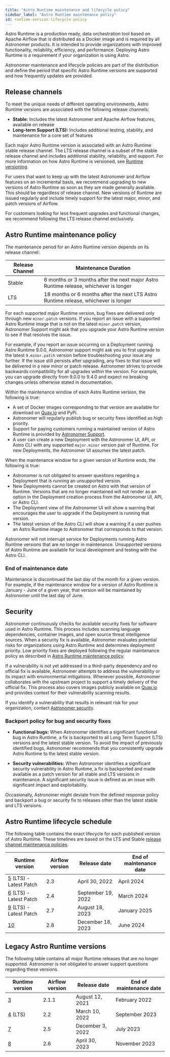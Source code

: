```yaml
---
title: "Astro Runtime maintenance and lifecycle policy"
sidebar_label: "Astro Runtime maintenance policy"
id: runtime-version-lifecycle-policy
---
```


Astro Runtime is a production ready, data orchestration tool based on Apache Airflow that is distributed as a Docker image and is required by all Astronomer products. It is intended to provide organizations with improved functionality, reliability, efficiency, and performance. Deploying Astro Runtime is a requirement if your organization is using Astro.

Astronomer maintenance and lifecycle policies are part of the distribution and define the period that specific Astro Runtime versions are supported and how frequently updates are provided.

## Release channels

To meet the unique needs of different operating environments, Astro Runtime versions are associated with the following release channels:

- **Stable:** Includes the latest Astronomer and Apache Airflow features, available on release
- **Long-term Support (LTS):** Includes additional testing, stability, and maintenance for a core set of features

Each major Astro Runtime version is associated with an Astro Runtime stable release channel. The LTS release channel is a subset of the stable release channel and includes additional stability, reliability, and support. For more information on how Astro Runtime is versioned, see [Runtime versioning](runtime-image-architecture.md#runtime-versioning).

For users that want to keep up with the latest Astronomer and Airflow features on an incremental basis, we recommend upgrading to new versions of Astro Runtime as soon as they are made generally available. This should be regardless of release channel. New versions of Runtime are issued regularly and include timely support for the latest major, minor, and patch versions of Airflow.

For customers looking for less frequent upgrades and functional changes, we recommend following the LTS release channel exclusively.

## Astro Runtime maintenance policy

The maintenance period for an Astro Runtime version depends on its release channel:

| Release Channel | Maintenance Duration                                                                 |
| --------------- | ------------------------------------------------------------------------------------ |
| Stable          | 6 months or 3 months after the next major Astro Runtime release, whichever is longer |
| LTS             | 18 months or 6 months after the next LTS Astro Runtime release, whichever is longer  |

For each supported major Runtime version, bug fixes are delivered only through new `minor.patch` versions. If you report an issue with a supported Astro Runtime image that is not on the latest `minor.patch` version, Astronomer Support might ask that you upgrade your Astro Runtime version to see if that resolves the issue. 

For example, if you report an issue occurring on a Deployment running Astro Runtime 9.0.0, Astronomer support might ask you to first upgrade to the latest `9.minor.patch` version before troubleshooting your issue any further. If the issue still persists after upgrading, any fixes to that issue will be delivered in a new minor or patch release. Astronomer strives to provide backwards compatibility for all upgrades within the version. For example, you can upgrade directly from 9.0.0 to 9.4.0 and expect no breaking changes unless otherwise stated in documentation.

Within the maintenance window of each Astro Runtime version, the following is true:

- A set of Docker images corresponding to that version are available for download on [Quay.io](https://quay.io/repository/astronomer/astro-runtime?tab=tags) and PyPi.
- Astronomer will regularly publish bug or security fixes identified as high priority.
- Support for paying customers running a maintained version of Astro Runtime is provided by [Astronomer Support](https://support.astronomer.io).
- A user can create a new Deployment with the Astronomer UI, API, or Astro CLI with any supported `major.minor` version pair of Runtime. For new Deployments, the Astronomer UI assumes the latest patch.

When the maintenance window for a given version of Runtime ends, the following is true:

- Astronomer is not obligated to answer questions regarding a Deployment that is running an unsupported version.
- New Deployments cannot be created on Astro with that version of Runtime. Versions that are no longer maintained will not render as an option in the Deployment creation process from the Astronomer UI, API, or Astro CLI.
- The Deployment view of the Astronomer UI will show a warning that encourages the user to upgrade if the Deployment is running that version.
- The latest version of the Astro CLI will show a warning if a user pushes an Astro Runtime image to Astronomer that corresponds to that version.

Astronomer will not interrupt service for Deployments running Astro Runtime versions that are no longer in maintenance. Unsupported versions of Astro Runtime are available for local development and testing with the Astro CLI.

### End of maintenance date

Maintenance is discontinued the last day of the month for a given version. For example, if the maintenance window for a version of Astro Runtime is January - June of a given year, that version will be maintained by Astronomer until the last day of June.

## Security

Astronomer continuously checks for available security fixes for software used in Astro Runtime. This process includes scanning language dependencies, container images, and open source threat intelligence sources. When a security fix is available, Astronomer evaluates potential risks for organizations using Astro Runtime and determines deployment priority. Low priority fixes are deployed following the regular maintenance policy as described in [Astro Runtime maintenance policy](runtime-version-lifecycle-policy.md#astro-runtime-maintenance-policy).

If a vulnerability is not yet addressed in a third-party dependency and no official fix is available, Astronomer attempts to address the vulnerability or its impact with environmental mitigations. Whenever possible, Astronomer collaborates with the upstream project to support a timely delivery of the official fix. This process also covers images publicly available on [Quay.io](https://quay.io/repository/astronomer/astro-runtime?tab=tags) and provides context for their vulnerability scanning results.

If you identify a vulnerability that results in relevant risk for your organization, contact [Astronomer security](mailto:security@astronomer.io).

### Backport policy for bug and security fixes

- **Functional bugs:** When Astronomer identifies a significant functional bug in Astro Runtime, a fix is backported to all Long Term Support (LTS) versions and the latest stable version. To avoid the impact of previously identified bugs, Astronomer recommends that you consistently upgrade Astro Runtime to the latest stable version.

- **Security vulnerabilities:** When Astronomer identifies a significant security vulnerability in Astro Runtime, a fix is backported and made available as a patch version for all stable and LTS versions in maintenance. A significant security issue is defined as an issue with significant impact and exploitability.

Occasionally, Astronomer might deviate from the defined response policy and backport a bug or security fix to releases other than the latest stable and LTS versions.

## Astro Runtime lifecycle schedule

<!--- Version-specific -->

The following table contains the exact lifecycle for each published version of Astro Runtime. These timelines are based on the LTS and Stable [release channel maintenance policies](#release-channels).

| Runtime version                                                                                    | Airflow version | Release date       | End of maintenance date |
| -------------------------------------------------------------------------------------------------- | --------------- | ------------------ | ----------------------- |
| [5](https://docs.astronomer.io/astro/runtime-release-notes#astro-runtime-500) (LTS) - Latest Patch | 2.3             | April 30, 2022     | April 2024              |
| [6](https://docs.astronomer.io/astro/runtime-release-notes#astro-runtime-600) (LTS) - Latest Patch | 2.4             | September 19, 2022 | March 2024              |
| [9](https://docs.astronomer.io/astro/runtime-release-notes#astro-runtime-900) (LTS) - Latest Patch | 2.7             | August 18, 2023    | January 2025            |
| [10](https://docs.astronomer.io/astro/runtime-release-notes#astro-runtime-1000)                    | 2.8             | December 18, 2023  | June 2024               |

## Legacy Astro Runtime versions

The following table contains all major Runtime releases that are no longer supported. Astronomer is not obligated to answer support questions regarding these versions.

| Runtime version                                                                     | Airflow version | Release date     | End of maintenance date |
| ----------------------------------------------------------------------------------- | --------------- | ---------------- | ----------------------- |
| [3](https://docs.astronomer.io/astro/runtime-release-notes#astro-runtime-300)       | 2.1.1           | August 12, 2021  | February 2022           |
| [4](https://docs.astronomer.io/astro/runtime-release-notes#astro-runtime-400) (LTS) | 2.2             | March 10, 2022   | September 2023          |
| [7](https://docs.astronomer.io/astro/runtime-release-notes#astro-runtime-700)       | 2.5             | December 3, 2022 | July 2023               |
| [8](https://docs.astronomer.io/astro/runtime-release-notes#astro-runtime-800)       | 2.6             | April 30, 2023   | November 2023           |
